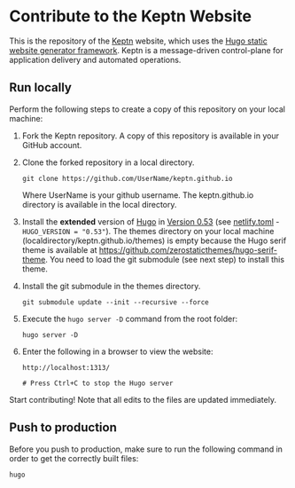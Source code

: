 # Contribute to the Keptn Website

This is the repository of the [Keptn](https://keptn.sh) website, which uses the [Hugo static website generator framework](http://gohugo.io).
Keptn is a message-driven control-plane for application delivery and automated operations.

## Run locally

Perform the following steps to create a copy of this repository on your local machine:

1. Fork the Keptn repository.
A copy of this repository is available in your GitHub account.

2. Clone the forked repository in a local directory.
    ```
    git clone https://github.com/UserName/keptn.github.io
    ```
	Where UserName is your github username. The keptn.github.io directory is available in the local directory.

3. Install the **extended** version of [Hugo](http://gohugo.io) in [Version 0.53](https://github.com/gohugoio/hugo/releases/tag/v0.53) (see [netlify.toml](netlify.toml) - `HUGO_VERSION = "0.53"`).
The themes directory on your local machine (localdirectory/keptn.github.io/themes) is empty because the Hugo serif theme is available at https://github.com/zerostaticthemes/hugo-serif-theme. You need to load the git submodule (see next step) to install this theme.

4. Install the git submodule in the themes directory.
    ```
    git submodule update --init --recursive --force
    ```
5. Execute the `hugo server -D` command from the root folder:
    ```
    hugo server -D
    ```
6. Enter the following in a browser to view the website:
    ```
    http://localhost:1313/

	# Press Ctrl+C to stop the Hugo server
    ```

Start contributing! Note that all edits to the files are updated immediately.

## Push to production

Before you push to production, make sure to run the following command in order to get the correctly built files:

```
hugo
```